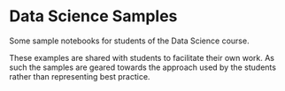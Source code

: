 # Data Science Samples
Some sample notebooks for students of the Data Science course.

These examples are shared with students to facilitate their own work. 
As such the samples are geared towards the approach used by the students rather than representing best practice.
